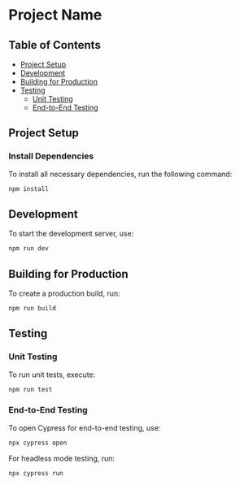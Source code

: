 
# Project Name

## Table of Contents

- [Project Setup](#project-setup)
- [Development](#development)
- [Building for Production](#building-for-production)
- [Testing](#testing)
  - [Unit Testing](#unit-testing)
  - [End-to-End Testing](#end-to-end-testing)

## Project Setup

### Install Dependencies

To install all necessary dependencies, run the following command:

```sh
npm install
```

## Development

To start the development server, use:

```sh
npm run dev
```

## Building for Production

To create a production build, run:

```sh
npm run build
```

## Testing

### Unit Testing

To run unit tests, execute:

```sh
npm run test
```

### End-to-End Testing

To open Cypress for end-to-end testing, use:

```sh
npx cypress open
```

For headless mode testing, run:

```sh
npx cypress run
```
